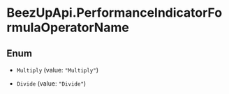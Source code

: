 # BeezUpApi.PerformanceIndicatorFormulaOperatorName

## Enum


* `Multiply` (value: `"Multiply"`)

* `Divide` (value: `"Divide"`)


